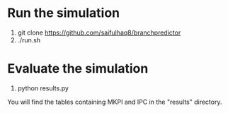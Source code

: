 # Run the simulation

1. git clone https://github.com/saifulhaq8/branchpredictor
2. ./run.sh

# Evaluate the simulation

1. python results.py

You will find the tables containing MKPI and IPC in the "results" directory.
